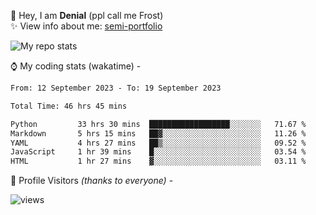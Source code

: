 🤚 Hey, I am **Denial** (ppl call me Frost)  
✨ View info about me: [semi-portfolio](https://frostx.is-a.dev)

<img alt="My repo stats" src="https://github-readme-stats.vercel.app/api?username=FrostX-Official&show_icons=true&theme=radical">

⌚ My coding stats (wakatime) -

<!--START_SECTION:waka-->

```txt
From: 12 September 2023 - To: 19 September 2023

Total Time: 46 hrs 45 mins

Python         33 hrs 30 mins  ██████████████████░░░░░░░   71.67 %
Markdown       5 hrs 15 mins   ██▓░░░░░░░░░░░░░░░░░░░░░░   11.26 %
YAML           4 hrs 27 mins   ██▒░░░░░░░░░░░░░░░░░░░░░░   09.52 %
JavaScript     1 hr 39 mins    █░░░░░░░░░░░░░░░░░░░░░░░░   03.54 %
HTML           1 hr 27 mins    ▓░░░░░░░░░░░░░░░░░░░░░░░░   03.11 %
```

<!--END_SECTION:waka-->

🧥 Profile Visitors *(thanks to everyone)* -  
  
<!--![visitors](https://visitor-badge.glitch.me/badge?page_id=FrostX-Official.FrostX-Official)-->
![views](https://komarev.com/ghpvc/?username=FrostX-Official&color=blueviolet&style=for-the-badge&label=sussy+viewers)
